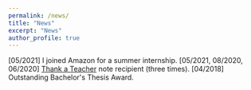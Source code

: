 ```yaml
---
permalink: /news/
title: "News"
excerpt: "News"
author_profile: true
---
```


[05/2021] I joined Amazon for a summer internship.
[05/2021, 08/2020, 06/2020] [Thank a Teacher](https://www.ctl.gatech.edu/grad-students/thank-a-teacher) note recipient (three times).
[04/2018] Outstanding Bachelor's Thesis Award.